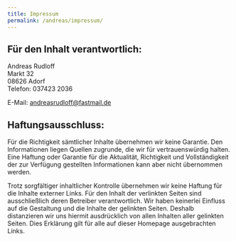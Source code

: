 ```yaml
---
title: Impressum
permalink: /andreas/impressum/
---
```

## Für den Inhalt verantwortlich:

Andreas Rudloff<br>
Markt 32<br>
08626 Adorf<br>
Telefon: 037423 2036

E-Mail: <a href="mailto:andreasrudloff@fastmail.de">andreasrudloff@fastmail.de</a>

## Haftungsausschluss:

Für die Richtigkeit sämtlicher Inhalte übernehmen wir keine Garantie. Den Informationen liegen Quellen zugrunde, die wir für vertrauenswürdig halten. Eine Haftung oder Garantie für die Aktualität, Richtigkeit und Vollständigkeit der zur Verfügung gestellten Informationen kann aber nicht übernommen werden.

Trotz sorgfältiger inhaltlicher Kontrolle übernehmen wir keine Haftung für die Inhalte externer Links. Für den Inhalt der verlinkten Seiten sind ausschließlich deren Betreiber verantwortlich. Wir haben keinerlei Einfluss auf die Gestaltung und die Inhalte der gelinkten Seiten. Deshalb distanzieren wir uns hiermit ausdrücklich von allen Inhalten aller gelinkten Seiten. Dies Erklärung gilt für alle auf dieser Homepage ausgebrachten Links.
